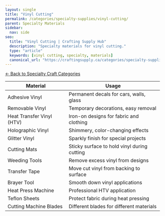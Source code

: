```yaml
---
layout: single
title: "Vinyl Cutting"
permalink: /categories/specialty-supplies/vinyl-cutting/
parent: Specialty Materials
sidebar:
  nav: side
seo:
  title: "Vinyl Cutting | Crafting Supply Hub"
  description: "Specialty materials for vinyl cutting."
  type: "article"
  keywords: [vinyl cutting, specialty, materials]
  canonical_url: "https://craftingsupply.ca/categories/specialty-supplies/vinyl-cutting/"
---
```


[← Back to Specialty Craft Categories](/categories/specialty-supplies/)

| Material | Usage |
|----------|-------|
| Adhesive Vinyl | Permanent decals for cars, walls, glass |
| Removable Vinyl | Temporary decorations, easy removal |
| Heat Transfer Vinyl (HTV) | Iron-on designs for fabric and clothing |
| Holographic Vinyl | Shimmery, color-changing effects |
| Glitter Vinyl | Sparkly finish for special projects |
| Cutting Mats | Sticky surface to hold vinyl during cutting |
| Weeding Tools | Remove excess vinyl from designs |
| Transfer Tape | Move cut vinyl from backing to surface |
| Brayer Tool | Smooth down vinyl applications |
| Heat Press Machine | Professional HTV application |
| Teflon Sheets | Protect fabric during heat pressing |
| Cutting Machine Blades | Different blades for different materials |
